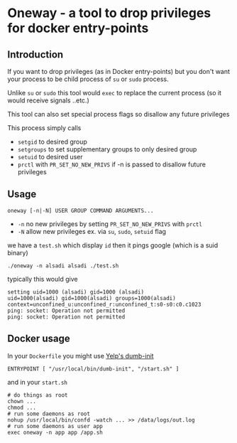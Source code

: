 # Oneway - a tool to drop privileges for docker entry-points

## Introduction

If you want to drop privileges (as in Docker entry-points) but you don't want
your process to be child process of `su` or `sudo` process.

Unlike `su` or `sudo` this tool would `exec` to replace the 
current process (so it would receive signals ..etc.)

This tool can also set special process flags so disallow any future privileges

This process simply calls

* `setgid` to desired group
* `setgroups` to set supplementary groups to only desired group
* `setuid` to desired user
* `prctl` with `PR_SET_NO_NEW_PRIVS` if -n is passed to disallow future privileges

## Usage

```
oneway [-n|-N] USER GROUP COMMAND ARGUMENTS...
```

* `-n` no new privileges by setting `PR_SET_NO_NEW_PRIVS` with `prctl`
* `-N` allow new privileges ex. via `su`, `sudo`, `setuid` flag

we have a `test.sh` which display `id` then it pings google (which is a suid binary)

```
./oneway -n alsadi alsadi ./test.sh
```

typically this would give

```
setting uid=1000 (alsadi) gid=1000 (alsadi)
uid=1000(alsadi) gid=1000(alsadi) groups=1000(alsadi) context=unconfined_u:unconfined_r:unconfined_t:s0-s0:c0.c1023
ping: socket: Operation not permitted
ping: socket: Operation not permitted
```


## Docker usage

In your `Dockerfile` you might use [Yelp's dumb-init](https://github.com/Yelp/dumb-init)


```
ENTRYPOINT [ "/usr/local/bin/dumb-init", "/start.sh" ]
```

and in your `start.sh`

```
# do things as root
chown ...
chmod ...
# run some daemons as root
nohup /usr/local/bin/confd -watch ... >> /data/logs/out.log
# run some daemons as user app
exec oneway -n app app /app.sh
```
